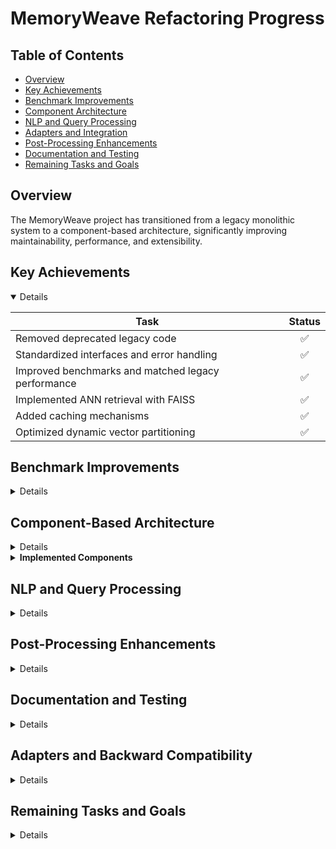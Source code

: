 # MemoryWeave Refactoring Progress

## Table of Contents

- [Overview](#overview)
- [Key Achievements](#key-achievements)
- [Benchmark Improvements](#benchmark-improvements)
- [Component Architecture](#component-based-architecture)
- [NLP and Query Processing](#nlp-and-query-processing)
- [Adapters and Integration](#adapters-and-integration)
- [Post-Processing Enhancements](#post-processing-enhancements)
- [Documentation and Testing](#documentation-and-testing)
- [Remaining Tasks and Goals](#remaining-tasks-and-goals)

## Overview

The MemoryWeave project has transitioned from a legacy monolithic system to a component-based architecture, significantly improving maintainability, performance, and extensibility.

## Key Achievements

<details open>

| Task                                                | Status |
|----------------------------------------------------|:------:|
| Removed deprecated legacy code                      | ✅ |
| Standardized interfaces and error handling           | ✅ |
| Improved benchmarks and matched legacy performance     | ✅ |
| Implemented ANN retrieval with FAISS                 | ✅ |
| Added caching mechanisms                              | ✅ |
| Optimized dynamic vector partitioning                 | ✅ |

</details>

## Benchmark Improvements

<details>

| Metric                     | Status |
|----------------------------|:------:|
| Consistent precision/recall results                   | ✅ |
| Benchmark parity with legacy system                  | ✅ |
| Optimized hybrid retrieval (BM25 + Vector)            | 🟡 |
| Realistic multi-turn conversation benchmarks          | 🟡 |
| Detailed latency and memory metrics                   | 🟡 |

</details>

## Component-Based Architecture

<details>

| Task                                            | Status |
|-------------------------------------------------|:------:|
| Defined interfaces and data models              | ✅ |
| Created storage and retrieval modules           | ✅ |
| Refactored NLP extraction into dedicated components | ✅ |
| Developed retrieval strategies (similarity, temporal, hybrid, two-stage) | ✅ |
| Separated memory storage from retrieval logic   | ✅ |

</details>

<details>
<summary><strong>Implemented Components</strong></summary>

- MemoryManager
- VectorStore
- ActivationManager
- TwoStageRetrievalStrategy
- Hybrid retrieval (BM25 + Vector)
- Temporal retrieval

</details>

## NLP and Query Processing

<details>

| Task                                      | Status |
|-------------------------------------------|:------:|
| Improved query analyzer accuracy          | 🟡 |
| Enhanced keyword extraction               | 🟡 |
| Removed hardcoded special cases           | 🔴 |
| Standardized query processing logic       | 🟡 |

</details>

## Post-Processing Enhancements

<details>

| Feature                              | Status |
|--------------------------------------|:------:|
| Semantic coherence checks                | ✅ |
| Adaptive K selection                    | ✅ |
| Personal attribute integration          | ✅ |
| Keyword boosting                         | ✅ |

</details>

## Documentation and Testing

<details>

| Documentation Task                        | Status |
|-------------------------------------------|:------:|
| Comprehensive migration guide             | ✅ |
| Detailed unit and integration tests       | ✅ |
| API and usage documentation               | ✅ |
| Standardized benchmarks and baselines     | ✅ |
| Enhanced documentation structure          | 🟡 |

</details>

## Adapters and Backward Compatibility

<details>

| Adapter Task                                     | Status |
|--------------------------------------------------|:------:|
| Created adapters for legacy compatibility        | ✅ |
| Converted core components to stubs with warnings | 🟡 |
| Remove legacy component dependencies            | 🟡 |

</details>

## Remaining Tasks and Goals

<details>

### Short-Term (1-2 weeks)

| Task                                                         | Status |
|--------------------------------------------------------------|:------:|
| Finalize adapter and legacy removal                          | 🟡 |
| Complete integration tests                                   | 🟡 |
| Improve query processing logic                               | 🟡 |

### Medium-Term (2-4 weeks)

| Task                                                           | Status |
|---------------------------------------------------------------|:------:|
| Add disk-based persistence                                     | 🔴 |
| Optimize retrieval performance                                 | 🟡 |
| Enhance hybrid retrieval                                       | 🟡 |

### Long-Term (1-2 months)

| Task                                                         | Status |
|---------------------------------------------------------------|:------:|
| Complete advanced feature implementations                      | 🔴 |
| Develop visualization tools                                    | 🔴 |
| Implement incremental save/load                                | 🔴 |

## Final Validation

- Ensure benchmarks and tests are consistently passing
- Verify removal of all special-case logic
- Confirm comprehensive documentation

✅ = Completed | 🟡 = In Progress | 🔴 = Not Started

______________________________________________________________________
